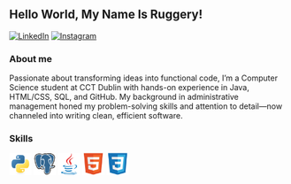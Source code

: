 ## Hello World, My Name Is Ruggery!
[![LinkedIn](https://img.shields.io/badge/LinkedIn-0077B5?style=for-the-badge&logo=linkedin&logoColor=white)](https://www.linkedin.com/in/ruggery-alves/)
[![Instagram](https://img.shields.io/badge/Instagram-E4405F?style=for-the-badge&logo=instagram&logoColor=white)](https://www.instagram.com/ruggeryalves/)

### About me
Passionate about transforming ideas into functional code, I’m a Computer Science student at CCT Dublin with hands-on experience in Java, HTML/CSS, SQL, and GitHub. My background in administrative management honed my problem-solving skills and attention to detail—now channeled into writing clean, efficient software.


### Skills
<a href="https://www.python.org" target="_blank"> <img src="https://raw.githubusercontent.com/devicons/devicon/master/icons/python/python-original.svg" alt="Python" width="40" height="40"/></a> 
<a href="https://www.postgresql.org/" target="_blank"><img src="https://github.com/devicons/devicon/blob/master/icons/postgresql/postgresql-original.svg" alt="PostgreSQL" width="40" height="40" /></a>
<a href="https://www.java.com/" target="_blank"> <img src="https://raw.githubusercontent.com/devicons/devicon/ca28c779441053191ff11710fe24a9e6c23690d6/icons/java/java-original.svg" alt="Java" width="40" height="40"/></a>
<a href="https://html.spec.whatwg.org/" target="_blank"> <img src="https://raw.githubusercontent.com/devicons/devicon/ca28c779441053191ff11710fe24a9e6c23690d6/icons/html5/html5-original.svg" alt="HTML5" width="40" height="40"/></a>
<a href="https://www.w3schools.com/Css/" target="_blank"> <img src="https://raw.githubusercontent.com/devicons/devicon/ca28c779441053191ff11710fe24a9e6c23690d6/icons/css3/css3-original.svg" alt="CSS3" width="40" height="40"/></a>
